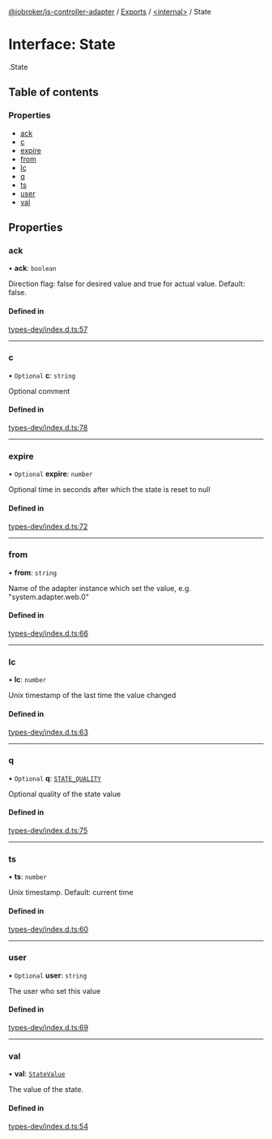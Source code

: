 [@iobroker/js-controller-adapter](../README.md) / [Exports](../modules.md) / [<internal\>](../modules/internal_.md) / State

# Interface: State

[<internal>](../modules/internal_.md).State

## Table of contents

### Properties

- [ack](internal_.State.md#ack)
- [c](internal_.State.md#c)
- [expire](internal_.State.md#expire)
- [from](internal_.State.md#from)
- [lc](internal_.State.md#lc)
- [q](internal_.State.md#q)
- [ts](internal_.State.md#ts)
- [user](internal_.State.md#user)
- [val](internal_.State.md#val)

## Properties

### ack

• **ack**: `boolean`

Direction flag: false for desired value and true for actual value. Default: false.

#### Defined in

[types-dev/index.d.ts:57](https://github.com/ioBroker/ioBroker.js-controller/blob/180be0b1/packages/types-dev/index.d.ts#L57)

___

### c

• `Optional` **c**: `string`

Optional comment

#### Defined in

[types-dev/index.d.ts:78](https://github.com/ioBroker/ioBroker.js-controller/blob/180be0b1/packages/types-dev/index.d.ts#L78)

___

### expire

• `Optional` **expire**: `number`

Optional time in seconds after which the state is reset to null

#### Defined in

[types-dev/index.d.ts:72](https://github.com/ioBroker/ioBroker.js-controller/blob/180be0b1/packages/types-dev/index.d.ts#L72)

___

### from

• **from**: `string`

Name of the adapter instance which set the value, e.g. "system.adapter.web.0"

#### Defined in

[types-dev/index.d.ts:66](https://github.com/ioBroker/ioBroker.js-controller/blob/180be0b1/packages/types-dev/index.d.ts#L66)

___

### lc

• **lc**: `number`

Unix timestamp of the last time the value changed

#### Defined in

[types-dev/index.d.ts:63](https://github.com/ioBroker/ioBroker.js-controller/blob/180be0b1/packages/types-dev/index.d.ts#L63)

___

### q

• `Optional` **q**: [`STATE_QUALITY`](../enums/internal_.STATE_QUALITY-1.md)

Optional quality of the state value

#### Defined in

[types-dev/index.d.ts:75](https://github.com/ioBroker/ioBroker.js-controller/blob/180be0b1/packages/types-dev/index.d.ts#L75)

___

### ts

• **ts**: `number`

Unix timestamp. Default: current time

#### Defined in

[types-dev/index.d.ts:60](https://github.com/ioBroker/ioBroker.js-controller/blob/180be0b1/packages/types-dev/index.d.ts#L60)

___

### user

• `Optional` **user**: `string`

The user who set this value

#### Defined in

[types-dev/index.d.ts:69](https://github.com/ioBroker/ioBroker.js-controller/blob/180be0b1/packages/types-dev/index.d.ts#L69)

___

### val

• **val**: [`StateValue`](../modules/internal_.md#statevalue)

The value of the state.

#### Defined in

[types-dev/index.d.ts:54](https://github.com/ioBroker/ioBroker.js-controller/blob/180be0b1/packages/types-dev/index.d.ts#L54)
